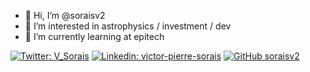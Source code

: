 - 👋 Hi, I’m @soraisv2
- 👀 I’m interested in astrophysics / investment / dev
- 🌱 I’m currently learning at epitech


[![Twitter: V_Sorais](https://img.shields.io/twitter/follow/V_Sorais?style=social)](https://twitter.com/V_Sorais)
[![Linkedin: victor-pierre-sorais](https://img.shields.io/badge/-victor-pierre-sorais-blue?style=flat-square&logo=Linkedin&logoColor=white&link=https://www.linkedin.com/in/victor-pierre-sorais/)](https://www.linkedin.com/in/victor-pierre-sorais/)
[![GitHub soraisv2](https://img.shields.io/github/followers/soraisv2?label=follow&style=social)](https://github.com/soraisv2)

<!---
soraisv2/soraisv2 is a ✨ special ✨ repository because its `README.md` (this file) appears on your GitHub profile.
You can click the Preview link to take a look at your changes.
--->
